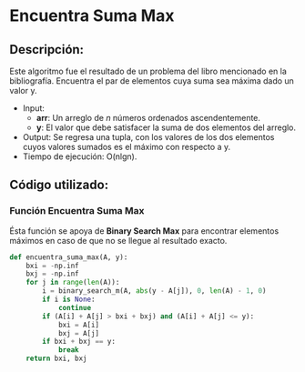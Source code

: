 # Encuentra Suma Max

## Descripción:
Este algoritmo fue el resultado de un problema del libro mencionado en la bibliografía.
Encuentra el par de elementos cuya suma sea máxima dado un valor y.
* Input:
    * **arr**: Un arreglo de *n* números ordenados ascendentemente.
    * **y**: El valor que debe satisfacer la suma de dos elementos del arreglo.
* Output: Se regresa una tupla, con los valores de los dos elementos cuyos valores sumados es el máximo con respecto a y.
* Tiempo de ejecución: O(nlgn).

## Código utilizado:
### Función **Encuentra Suma Max**
Ésta función se apoya de **Binary Search Max** para encontrar elementos máximos en caso de que no se llegue al resultado exacto.
```python
def encuentra_suma_max(A, y):
    bxi = -np.inf
    bxj = -np.inf
    for j in range(len(A)):
        i = binary_search_m(A, abs(y - A[j]), 0, len(A) - 1, 0)
        if i is None:
            continue
        if (A[i] + A[j] > bxi + bxj) and (A[i] + A[j] <= y):
            bxi = A[i]
            bxj = A[j]
        if bxi + bxj == y:
            break
    return bxi, bxj
```